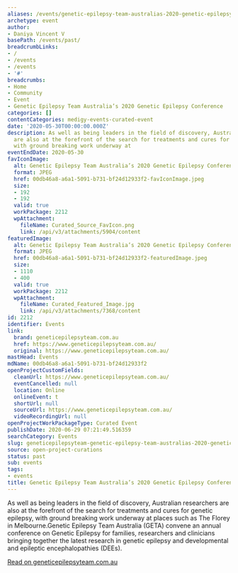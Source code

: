 ```yaml
---
aliases: /events/genetic-epilepsy-team-australias-2020-genetic-epilepsy-conference
archetype: event
author:
- Daniya Vincent V
basePath: /events/past/
breadcrumbLinks:
- /
- /events
- /events
- '#'
breadcrumbs:
- Home
- Community
- Event
- Genetic Epilepsy Team Australia’s 2020 Genetic Epilepsy Conference
categories: []
contentCategories: medigy-events-curated-event
date: '2020-05-30T00:00:00.000Z'
description: As well as being leaders in the field of discovery, Australian researchers
  are also at the forefront of the search for treatments and cures for genetic epilepsy,
  with ground breaking work underway at
eventEndDate: 2020-05-30
favIconImage:
  alt: Genetic Epilepsy Team Australia’s 2020 Genetic Epilepsy Conference
  format: JPEG
  href: 00db46a8-a6a1-5091-b731-bf24d12933f2-favIconImage.jpeg
  size:
  - 192
  - 192
  valid: true
  workPackage: 2212
  wpAttachment:
    fileName: Curated_Source_FavIcon.png
    link: /api/v3/attachments/5904/content
featuredImage:
  alt: Genetic Epilepsy Team Australia’s 2020 Genetic Epilepsy Conference
  format: JPEG
  href: 00db46a8-a6a1-5091-b731-bf24d12933f2-featuredImage.jpeg
  size:
  - 1110
  - 400
  valid: true
  workPackage: 2212
  wpAttachment:
    fileName: Curated_Featured_Image.jpg
    link: /api/v3/attachments/7368/content
id: 2212
identifier: Events
link:
  brand: geneticepilepsyteam.com.au
  href: https://www.geneticepilepsyteam.com.au/
  original: https://www.geneticepilepsyteam.com.au/
mastHead: Events
mdName: 00db46a8-a6a1-5091-b731-bf24d12933f2
openProjectCustomFields:
  cleanUrl: https://www.geneticepilepsyteam.com.au/
  eventCancelled: null
  location: Online
  onlineEvent: t
  shortUrl: null
  sourceUrl: https://www.geneticepilepsyteam.com.au/
  videoRecordingUrl: null
openProjectWorkPackageType: Curated Event
publishDate: 2020-06-29 07:21:49.516359
searchCategory: Events
slug: geneticepilepsyteam-genetic-epilepsy-team-australias-2020-genetic-epilepsy-conference
source: open-project-curations
status: past
sub: events
tags:
- events
title: Genetic Epilepsy Team Australia’s 2020 Genetic Epilepsy Conference
---
```


As well as being leaders in the field of discovery, Australian researchers are also at the forefront of the search for treatments and cures for genetic epilepsy, with ground breaking work underway at places such as The Florey in Melbourne.Genetic Epilepsy Team Australia (GETA) convene an annual conference on Genetic Epilepsy for families, researchers and clinicians bringing together the latest research in genetic epilepsy and developmental and epileptic encephalopathies (DEEs).  
  
[Read on geneticepilepsyteam.com.au](https://www.geneticepilepsyteam.com.au/)